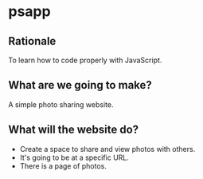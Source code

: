 # psapp

## Rationale

To learn how to code properly with JavaScript.

## What are we going to make?

A simple photo sharing website.

## What will the website do?

- Create a space to share and view photos with others.
- It's going to be at a specific URL.
- There is a page of photos.